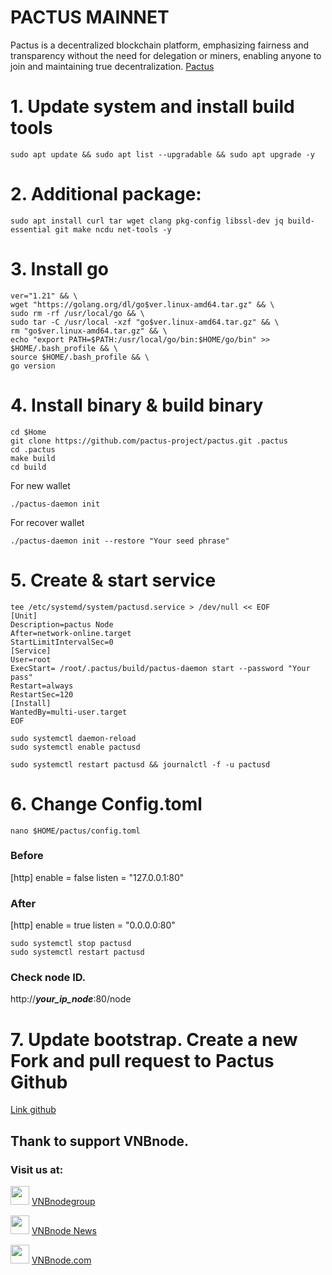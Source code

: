 # PACTUS MAINNET
Pactus is a decentralized blockchain platform, emphasizing fairness and transparency without the need for delegation or miners, enabling anyone to join and maintaining true decentralization.
[Pactus](https://pactus.org/)
# 1. Update system and install build tools
```
sudo apt update && sudo apt list --upgradable && sudo apt upgrade -y
```
# 2. Additional package:
```
sudo apt install curl tar wget clang pkg-config libssl-dev jq build-essential git make ncdu net-tools -y
```
# 3. Install go
```
ver="1.21" && \
wget "https://golang.org/dl/go$ver.linux-amd64.tar.gz" && \
sudo rm -rf /usr/local/go && \
sudo tar -C /usr/local -xzf "go$ver.linux-amd64.tar.gz" && \
rm "go$ver.linux-amd64.tar.gz" && \
echo "export PATH=$PATH:/usr/local/go/bin:$HOME/go/bin" >> $HOME/.bash_profile && \
source $HOME/.bash_profile && \
go version
```
# 4. Install binary & build binary
```
cd $Home
git clone https://github.com/pactus-project/pactus.git .pactus
cd .pactus
make build
cd build
```
For new wallet
```
./pactus-daemon init
```
For recover wallet
```
./pactus-daemon init --restore "Your seed phrase"
```
# 5. Create & start service
```
tee /etc/systemd/system/pactusd.service > /dev/null << EOF
[Unit]
Description=pactus Node
After=network-online.target
StartLimitIntervalSec=0
[Service]
User=root
ExecStart= /root/.pactus/build/pactus-daemon start --password "Your pass"
Restart=always
RestartSec=120
[Install]
WantedBy=multi-user.target
EOF

sudo systemctl daemon-reload
sudo systemctl enable pactusd
```
```
sudo systemctl restart pactusd && journalctl -f -u pactusd
```
# 6. Change Config.toml
```
nano $HOME/pactus/config.toml
```
### Before
[http]
enable = false
listen = "127.0.0.1:80"

### After
[http]
enable = true
listen = "0.0.0.0:80"
```
sudo systemctl stop pactusd
sudo systemctl restart pactusd
```
### Check node ID.
http://***your_ip_node***:80/node
# 7. Update bootstrap. Create a new Fork and pull request to Pactus Github
[Link github](https://github.com/pactus-project/pactus)

## Thank to support VNBnode.
### Visit us at:

<img src="https://user-images.githubusercontent.com/50621007/183283867-56b4d69f-bc6e-4939-b00a-72aa019d1aea.png" width="30"/> <a href="https://t.me/VNBnodegroup" target="_blank">VNBnodegroup</a>

<img src="https://user-images.githubusercontent.com/50621007/183283867-56b4d69f-bc6e-4939-b00a-72aa019d1aea.png" width="30"/> <a href="https://t.me/Vnbnode" target="_blank">VNBnode News</a>

<img src="https://github.com/vnbnode/binaries/blob/main/Logo/VNBnode.jpg" width="30"/> <a href="https://VNBnode.com" target="_blank">VNBnode.com</a>


